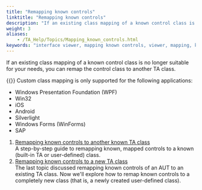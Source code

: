 ```yaml
--- 
title: "Remapping known controls"
linktitle: "Remapping known controls"
description: "If an existing class mapping of a known control class is no longer suitable for your needs, you can remap the control class to another TA class."
weight: 3
aliases: 
    - /TA_Help/Topics/Mapping_known_controls.html
keywords: "interface viewer, mapping known controls, viewer, mapping, known controls"
---
```


If an existing class mapping of a known control class is no longer suitable for your needs, you can remap the control class to another TA class.

{{<important>}} Custom class mapping is only supported for the following applications:

-   Windows Presentation Foundation \(WPF\)
-   Win32
-   iOS
-   Android
-   Silverlight
-   Windows Forms \(WinForms\)
-   SAP

1.  [Remapping known controls to another known TA class](/user-guide/interface-definitions/class-mapping/remapping-known-controls/remapping-known-controls-to-another-known-ta-class)  
A step-by-step guide to remapping known, mapped controls to a known \(built-in TA or user-defined\) class.
2.  [Remapping known controls to a new TA class](/user-guide/interface-definitions/class-mapping/remapping-known-controls/remapping-known-controls-to-a-new-ta-class)  
The last topic discussed remapping known controls of an AUT to an existing TA class. Now we'll explore how to remap known controls to a completely new class \(that is, a newly created user-defined class\).




